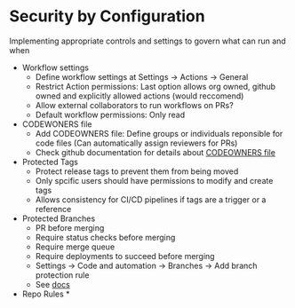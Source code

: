 # Security by Configuration

Implementing appropriate controls and settings to govern what can run and
when

* Workflow settings
  * Define workflow settings at Settings -> Actions -> General
  * Restrict Action permissions: Last option allows org owned, github owned and explicitly allowed actions (would reccomend)
  * Allow external collaborators to run workflows on PRs?
  * Default workflow permissions: Only read
* CODEWONERS file
  * Add CODEOWNERS file: Define groups or individuals reponsible for code files (Can automatically assign reviewers for PRs)
  * Check github documentation for details about [CODEOWNERS file](https://docs.github.com/en/repositories/managing-your-repositorys-settings-and-features/customizing-your-repository/about-code-owners)
* Protected Tags
  * Protect release tags to prevent them from being moved
  * Only spcific users should have permissions to modify and create tags
  * Allows consistency for CI/CD pipelines if tags are a trigger or a reference
* Protected Branches
  * PR before merging
  * Require status checks before merging
  * Require merge queue
  * Require deployments to succeed before merging
  * Settings -> Code and automation -> Branches -> Add branch protection rule
  * See [docs](https://docs.github.com/en/repositories/configuring-branches-and-merges-in-your-repository/managing-protected-branches/managing-a-branch-protection-rule)
* Repo Rules
  * 
